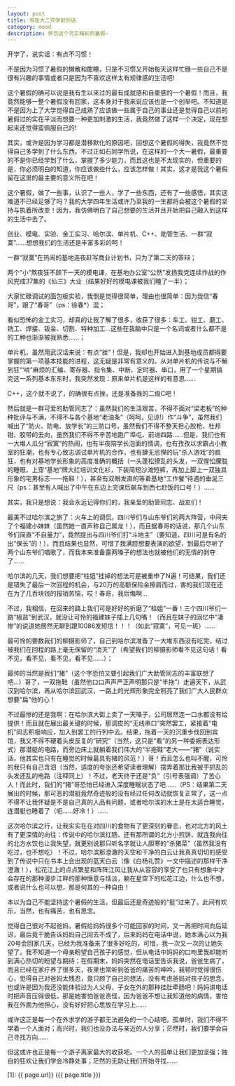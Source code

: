 ```yaml
---
layout: post
title: 写在大二开学前的话
category: mood
description: 怀念这个充实精彩的暑假~
---
```


开学了，说实话：有点不习惯！­

不是因为习惯了暑假的懒散和酣睡，只是不习惯又开始每天这样忙碌一些自己不是很有兴趣的事情或者只是因为不喜欢这样太有规律感的生活吧!­

这个暑假的确可以说是我有生以来过的最有成就感和自豪感的一个暑假！而且，我竟然能够一整个暑假没有回家，这本身对于我来说应该也是一个创举吧。不知道是不是因为上了大学觉得自己成熟了应该做一些属于自己的事业还是觉得自己以前的暑假过的实在平淡而想要一种更加刺激的生活，我竟然做了这样一个决定，现在想起来还觉得蛮佩服自己的!­

其实，或许是因为学习都是潜移默化的原因吧，回想这个暑假的得失，我竟然不觉得自己多学到了什么东西。不过正如石同学所说，在这样的一个大一暑假，最重要的不是你已经学到了什么，掌握了多少能力，而且这也是不太现实的，但重要的是，你必须明白的知道，你应该做些什么，应该怎样做！其实，这才是我这个暑假留在这里的最主要的意义所在吧！­

这个暑假，做了一些事，认识了一些人，学了一些东西，还有了一些感悟，其实这难道不已经足够了吗？我的大学四年生活或许乃至我的一生都将会被这个暑假的坚持与执着所改变！因为，我仿佛明白了自己想要的生活并且开始把自己融入到这样的生活中去了。­

创业、模电、实验、金工实习、哈尔滨、单片机、C++、助管生活、一群“寂寞”……想想我们的生活还是丰富多彩的呵！­

一群“寂寞”在热闹的基地连夜赶写商业计划书，只为了第二天的答辩；­

两个“小”熬夜狂不顾下一天的模电课，在基地办公室“公然”发扬我党连续作战的作风完成37集的《仙三》大业（结果好好的模电课被我们睡了一半）；­

大家忙碌调试的面包板实验，我倒是觉得很简单，理由也很简单：因为我信“春哥”，跟了“春哥”（ps：徐春*）混；­

看似恐怖的金工实习，却真的让我了解了很多，收获了很多：车工、钳工、磨工、铣工、焊接、钣金、切割、特种加工…这些在我脑中只是一个名词或者什么都不是的工种也渐渐被我熟悉……；­

单片机，虽然用武汉话来说：有点“挫”！但是，我却也开始进入到基地成员都得要掌握的第一项基本技能的进程，这无疑是非常有意义的。从对单片机的传说与不解到狂“‘啃”麻烦的汇编、寄存器、指令集、中断、定时器、串口，用了一个星期搞完这一系列基本东东时，我突然发现：原来单片机是这样的有意思……­

C++，这个就不说了，的确很有点挫，还是准备我的二级C吧！­

然后就是一群可爱的助管同志了：虽然我们的生活艰苦，不得不面对“梁老板”的种种批评与不满，不得不与各个基地“老油条”（呵呵，见谅!）作“斗争”，虽然我们喊出了“防火、防电、放学长”的三防口号，虽然我们不得不整天担心胶枪、杜邦钳、胶带的去向，虽然我们不得不辛苦地跑广埠屯、前进四路……但是，我们也有一大堆人瓜分“寂寞”的热闹，也有半夜陪学长泡面的情调，也有孜孜以求霸占小教室的狂潮，也有专心致志调试单片机的合作，也有肆无忌惮的玩“杀人游戏”的疯狂，也有对基地学长形象的高度准确的概括（一头蓬松撩乱的头发，一双惺忪朦胧的睡眼，上穿“基地”牌大红培训文化衫，下装简短沙滩短裤，再加上脚上一双独具形象的宅男标志——拖鞋！），甚至有双眼发直的等着基地“工作餐”待遇的垂涎三尺（ps：甚至有人喊出了中午在东边上完课后飙车到西七赶饭的口号！）……­

其实，我只是想说：我会永远记得你们的，我亲爱的助管同志、战友们！­

最美不过哈尔滨之旅了：火车上的调侃，四川爷们与山东爷们的两大阵营，中间夹了个福建小妹妹（虽然她一直声称自己属龙！），而且据春哥的话说，那几个山东爷们简直“不自量力”，竟然提出与四川爷们打“斗地主”（要知道，四川可是有名的出“保长”的！），而且结果也显然，可惜了我满腔想要表演的欲望，到最后尽听了两个山东爷们唱歌了，而我本来准备露两嗓子的想法也就被他们的无情的剥夺了……­

哈尔滨的几天，我们想要把“柱姐”挂掉的想法可是被重申了N遍！可结果，我们还是错失了最后一次回程的机会，与20万的高额保险金擦肩而过，害的我们现在还在为了几百块钱的报销苦恼，哎！春哥，我后悔啊…­

不过，我相信，在回来的路上我们可是好好的折磨了“柱姐”一番！三个四川爷们一路“椒盐”到武汉，就没让可怜的福建妹子插上几句嘴！（而且在妹子的回忆中“凄惨”的说道她居然无聊到跟10086发短信！！！（如此“寂寞”，可见一斑）……  ­

最可怜的要数我们的柳摄影师了，自己到哈尔滨准备了一大堆东西没有吃完，结过被我们在回程的路上毫无保留的“消灭”了（希望我们的柳摄影师看不见这句话！看不见，看不见，看不见，看不见……）；­

最帅的当然是我们“猪”（这个字恐怕又要引起我们广大助管同志的丰富联想了吧…）哥了，一双拖鞋（虽然他口口声声严正声明那只是“半拖”）走遍天下，从武汉到哈尔滨，再从哈尔滨回武汉，一路上的光辉形象完全照亮了我们广大人民群众想要“扁”他的心！­

不过最惨的还是我啊：在哈尔滨大街上卖了一天嗓子，公司居然连一口水都没有给提供！而且就在展出最关键的时候，那调皮的“无线串口”突然罢工，紧接着“电机”同志积极响应，加入到罢工的行列中去。结果，拖着一天的沉重步伐回到宾馆，我又不得不硬着头皮反复的“研究”（当然，这只是“看”的另一种委婉表达形式）那潜艇的电路，而旁边床上就躺着我们伟大的“半拖鞋”老大——“猪”（说实话，他其实也只有在睡觉的时候最具有猪的风范！）哥！而且怎么也叫不醒，可怜的我只有自己含泪（当然，适度的夸张还希望读者理解）摆弄着那比我被手抓乱的头发还乱的电路（注释同上）！不过，老天终于还是“负”（引号表强调）了苦心人！而此时，我们的“猪”哥恐怕已经进入深度睡眠状态了吧……（PS：结果第二天展出的时候，那可恶的潜艇竟然奇迹般的没有经过任何改动就恢复正常了，这一点不得不让我怀疑是不是自己真的人品有问题，或者哈尔滨的水土是在太适合睡觉，连潜艇也睡着了（呃……好冷！）……­

这次哈尔滨之行，让我实实在在对四川的食物有了更深刻的眷恋，也对北方的风土有了更深情的向往：传说中的哈尔滨红肠、还有那所谓的北方小煎饼、就连我向往的北方水饺也让我失望，就更别说那只听名字就让人胆寒的“杀猪菜”（虽然我没有吃过，也不想吃）！不过，哈尔滨那澄澈的天空和干净的白云让我真真切切的感受到了传说中只在书本上会出现的蓝天白云（像《白杨礼赞》一文中描述的那样干净澄澈！），松花江上的点点繁星和阵阵江风让我从从容容的享受了也只有想象中才会存在的那种漫步江畔的那种惬意与恬淡，躺在星空下的松花江边，什么也不想，或者说什么也可以想，那是何其的一种自由！

本以为自己不能坚持这个暑假的生活，但最后还是奇迹般的“挺”过来了。此间有欢乐，当然，也有痛苦，也有思念。­

觉得自己很对不起爸妈，暑假给妈妈很多个可能回家的时间，又一再把时间向后延迟，最后竟干脆告诉妈妈自己回去不成了，后来妈妈在电话中说，她本满心以为我20号会回家几天，已经为我准备来了很多好吃的，可惜，我一次又一次的让她失望了。我不知道一个母亲盼望自己孩子的感觉，但从电话中妈妈的口吻里我却能听到满心热切的盼望与期待；在假期末，妈妈突然在电话里告诉我说，爸爸生病了，而且已经在家疗养了很多天，夜里也常听到爸爸的痛苦的呻吟，我顿时觉得很伤心，觉得自己对爸妈太残忍，竟只顾了自己的想法，没有考虑爸妈对孩子的思念，也或许是因为我还没能体验过为人父母，子女在外的那种挂肚牵肠吧！妈妈讲电话时把声音压得很低，那是她害怕爸爸责怪，因为爸爸不想让我知道他的病情，害怕我在外面为他担心，没有好好把心思放在学习上……­

或许这正是每一个在外求学的游子都无法避免的一个心结吧。孤单时，我们不得不学着一个人面对；高兴时，我们也没办法与亲近的人分享；茫然时，我们要学会自己寻找方向……­

但这或许也正是每一个游子离家最大的收获吧。一个人的孤单让我们更加坚强；独自的狂欢让我们学会冷静处事；茫然的无助让我们开始寻找……­







[SilentVally]:    http://silentvally.github.io  "SilentVally"
[1]:    {{ page.url}}  ({{ page.title }})
